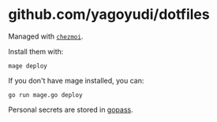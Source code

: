 # github.com/yagoyudi/dotfiles

Managed with [`chezmoi`](https://github.com/twpayne/chezmoi).

Install them with:

    mage deploy

If you don't have mage installed, you can:

    go run mage.go deploy

Personal secrets are stored in
[gopass](https://github.com/gopasspw/gopass/tree/master).
